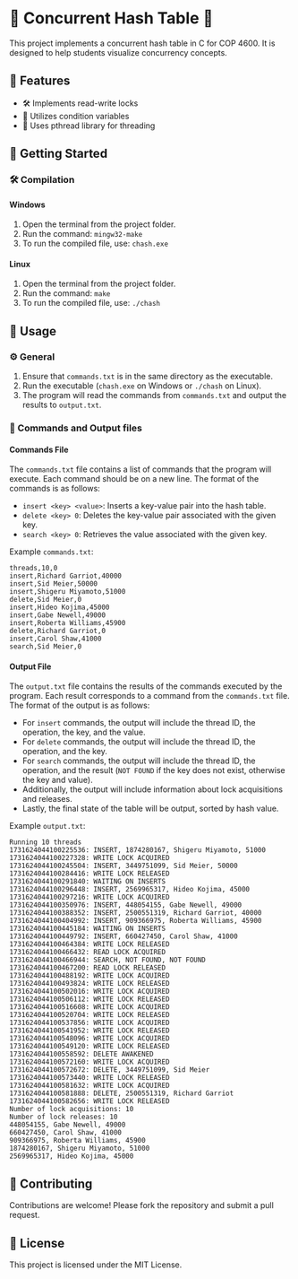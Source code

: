 # 🎉 Concurrent Hash Table 🎉

This project implements a concurrent hash table in C for COP 4600.
It is designed to help students visualize concurrency concepts.

## 🚀 Features
- 🛠️ Implements read-write locks
- 🔄 Utilizes condition variables
- 🧵 Uses pthread library for threading

## 🏁 Getting Started

### 🛠️ Compilation

#### Windows
1. Open the terminal from the project folder.
2. Run the command: `mingw32-make`
3. To run the compiled file, use: `chash.exe`

#### Linux
1. Open the terminal from the project folder.
2. Run the command: `make`
3. To run the compiled file, use: `./chash`

## 📖 Usage

### ⚙️ General
1. Ensure that `commands.txt` is in the same directory as the executable.
2. Run the executable (`chash.exe` on Windows or `./chash` on Linux).
3. The program will read the commands from `commands.txt` and output the results to `output.txt`.

### 📄 Commands and Output files

#### Commands File
The `commands.txt` file contains a list of commands that the program will execute. Each command should be on a new line. The format of the commands is as follows:
- `insert <key> <value>`: Inserts a key-value pair into the hash table.
- `delete <key> 0`: Deletes the key-value pair associated with the given key.
- `search <key> 0`: Retrieves the value associated with the given key.

Example `commands.txt`:
```
threads,10,0
insert,Richard Garriot,40000
insert,Sid Meier,50000
insert,Shigeru Miyamoto,51000
delete,Sid Meier,0
insert,Hideo Kojima,45000
insert,Gabe Newell,49000
insert,Roberta Williams,45900
delete,Richard Garriot,0
insert,Carol Shaw,41000
search,Sid Meier,0
```

#### Output File
The `output.txt` file contains the results of the commands executed by the program. Each result corresponds to a command from the `commands.txt` file. The format of the output is as follows:
- For `insert` commands, the output will include the thread ID, the operation, the key, and the value.
- For `delete` commands, the output will include the thread ID, the operation, and the key.
- For `search` commands, the output will include the thread ID, the operation, and the result (`NOT FOUND` if the key does not exist, otherwise the key and value).
- Additionally, the output will include information about lock acquisitions and releases.
- Lastly, the final state of the table will be output, sorted by hash value.

Example `output.txt`:
```
Running 10 threads
1731624044100225536: INSERT, 1874280167, Shigeru Miyamoto, 51000
1731624044100227328: WRITE LOCK ACQUIRED
1731624044100245504: INSERT, 3449751099, Sid Meier, 50000
1731624044100284416: WRITE LOCK RELEASED
1731624044100291840: WAITING ON INSERTS
1731624044100296448: INSERT, 2569965317, Hideo Kojima, 45000
1731624044100297216: WRITE LOCK ACQUIRED
1731624044100350976: INSERT, 448054155, Gabe Newell, 49000
1731624044100388352: INSERT, 2500551319, Richard Garriot, 40000
1731624044100404992: INSERT, 909366975, Roberta Williams, 45900
1731624044100445184: WAITING ON INSERTS
1731624044100449792: INSERT, 660427450, Carol Shaw, 41000
1731624044100464384: WRITE LOCK RELEASED
1731624044100466432: READ LOCK ACQUIRED
1731624044100466944: SEARCH, NOT FOUND, NOT FOUND
1731624044100467200: READ LOCK RELEASED
1731624044100488192: WRITE LOCK ACQUIRED
1731624044100493824: WRITE LOCK RELEASED
1731624044100502016: WRITE LOCK ACQUIRED
1731624044100506112: WRITE LOCK RELEASED
1731624044100516608: WRITE LOCK ACQUIRED
1731624044100520704: WRITE LOCK RELEASED
1731624044100537856: WRITE LOCK ACQUIRED
1731624044100541952: WRITE LOCK RELEASED
1731624044100548096: WRITE LOCK ACQUIRED
1731624044100549120: WRITE LOCK RELEASED
1731624044100558592: DELETE AWAKENED
1731624044100572160: WRITE LOCK ACQUIRED
1731624044100572672: DELETE, 3449751099, Sid Meier
1731624044100573440: WRITE LOCK RELEASED
1731624044100581632: WRITE LOCK ACQUIRED
1731624044100581888: DELETE, 2500551319, Richard Garriot
1731624044100582656: WRITE LOCK RELEASED
Number of lock acquisitions: 10
Number of lock releases: 10
448054155, Gabe Newell, 49000
660427450, Carol Shaw, 41000
909366975, Roberta Williams, 45900
1874280167, Shigeru Miyamoto, 51000
2569965317, Hideo Kojima, 45000
```

## 🤝 Contributing

Contributions are welcome! Please fork the repository and submit a pull request.

## 📜 License

This project is licensed under the MIT License.